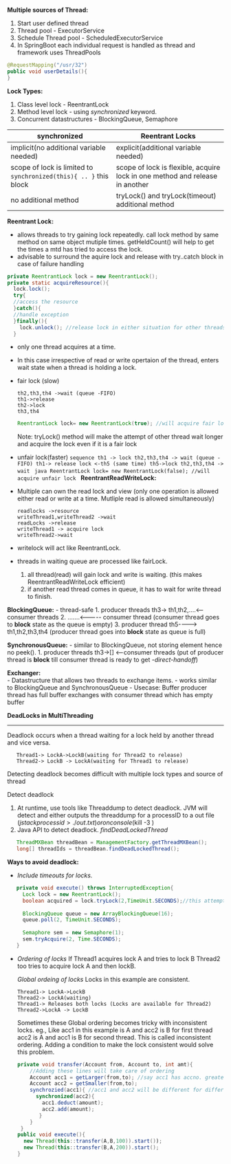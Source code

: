 

**Multiple sources of Thread:**
1. Start user defined thread
2. Thread pool - ExecutorService
3. Schedule Thread pool - ScheduledExecutorService
4. In SpringBoot each individual request is handled as thread and framework uses ThreadPools
  ```java
  @RequestMapping("/usr/32")
  public void userDetails(){
  }
  ```
**Lock Types:**
1. Class level lock - ReentrantLock
2. Method level lock - using *synchronized* keyword.
3. Concurrent datastructures - BlockingQueue, Semaphore

| synchronized                                                            	| Reentrant Locks                                                              	|
|-------------------------------------------------------------------------	|------------------------------------------------------------------------------	|
| implicit(no additional variable needed)                                 	| explicit(additional variable needed)                                         	|
| scope of lock is limited to ``` synchronized(this){ .. } ``` this block 	| scope of lock is flexible, acquire lock in one method and release in another 	|
| no additional method                                                    	| tryLock() and tryLock(timeout) additional method                             	|

**Reentrant Lock:**
  - allows threads to try gaining lock repeatedly. call lock method by same method on same object mutiple times.
    getHeldCount() will help to get the times a mtd has tried to access the lock.
  - advisable to surround the aquire lock and release with try..catch block in case of failure handling
  ```java
  private ReentrantLock lock = new ReentrantLock();
  private static acquireResource(){
    lock.lock();
    try{
    //access the resource
    }catch(){
    //handle exception
    }finally(){
      lock.unlock(); //release lock in either situation for other threads
    }
  ```
  - only one thread acquires at a time.
  - In this case irrespective of read or write opertaion of the thread, enters wait state when a thread is holding a lock.
  - fair lock (slow)
      ```th1 -> lock
      th2,th3,th4 ->wait (queue -FIFO)
      th1->release
      th2->lock
      th3,th4
    ```
    ```java
    ReentrantLock lock= new ReentrantLock(true); //will acquire fair lock
    ```
    Note: tryLock() method will make the attempt of other thread wait longer and acquire the lock even if it is a fair lock
    
   - unfair lock(faster)
    ```sequence
      th1 -> lock
      th2,th3,th4 -> wait (queue -FIFO)
      th1-> release lock <-th5 (same time)
      th5->lock
      th2,th3,th4 -> wait
    ``` 
    ```java
    ReentrantLock lock= new ReentrantLock(false); //will acquire unfair lock
    ```
 **ReentrantReadWriteLock:**
  - Multiple can own the read lock and view (only one operation is allowed either read or write at a time. Mutliple read is allowed simultaneously)
  
    ``` sequence
    readlocks ->resource
    writeThread1,writeThread2 ->wait
    readLocks ->release
    writeThread1 -> acquire lock
    writeThread2->wait
    ```
  - writelock will act like ReentrantLock.
  - threads in waiting queue are processed like fairLock.
      1. all thread(read) will gain lock and write is waiting. (this makes ReentrantReadWriteLock efficient)
      2. if another read thread comes in queue, it has to wait for write thread to finish. 
  
  **BlockingQueue:**
    - thread-safe
        1. producer threads th3-> th1,th2,....<--consumer threads 
        2. .......<----- consumer thread (consumer thread goes to **block** state as the queue is empty)
        3. producer thread th5----> th1,th2,th3,th4 (producer thread goes into **block** state as queue is full)
        
  **SynchronousQueue:**
     - similar to BlockingQueue, not storing element hence no peek().
        1. producer threads th3->[] <--consumer threads (put of producer thread is **block** till consumer thread is ready to get -*direct-handoff*)
        
   **Exchanger:**  
     - Datastructure that allows two threads to exchange items.
     - works similar to BlockingQueue and SynchronousQueue
     - Usecase: Buffer 
     producer thread has full buffer exchanges with consumer thread which has empty buffer
     
**DeadLocks in MultiThreading**
_____________________________________________________________________________________________________________________________________

Deadlock occurs when a thread waiting for a lock held by another thread and vice versa.
 ```
    Thread1-> LockA->LockB(waiting for Thread2 to release)
    Thread2-> LockB -> LockA(waiting for Thread1 to release)
 ```
 Detecting deadlock becomes difficult with multiple lock types and source of thread
 
Detect deadlock
1. At runtime, use tools like Threaddump to detect deadlock. JVM will detect and either outputs the threaddump for a processID to a out file ($jstack processid>./out.txt) or on console ($kill -3 <processid>)
2. Java API to detect deadlock. *findDeadLockedThread*
```java
   ThreadMXBean threadBean = ManagementFactory.getThreadMXBean();
   long[] threadIds = threadBean.findDeadLockedThread();
```

**Ways to avoid deadlock:**
 - *Include timeouts for locks.*
 ```java
    private void execute() throws InterruptedException{
      Lock lock = new ReentrantLock();
      boolean acquired = lock.tryLock(2,TimeUnit.SECONDS);//this attempt of acquiring will wait for 2 sec and then proceed something else if false.
      
      BlockingQueue queue = new ArrayBlockingQueue(16);
      queue.poll(2, TimeUnit.SECONDS);
      
      Semaphore sem = new Semaphore(1);
      sem.tryAcquire(2, Time.SECONDS);
    }
 ```
  - *Ordering of locks*
    If Thread1 acquires lock A and tries to lock B
    Thread2 too tries to acquire lock A and then lockB.
    
    *Global ordeing of locks*
    Locks in this example are consistent. 
    ```
    Thread1-> LockA->LockB 
    Thread2-> LockA(waiting)
    Thread1-> Releases both locks (Locks are available for Thread2)
    Thread2->LockA -> LockB
    ```
    Sometimes these Global ordering becomes tricky with inconsistent locks.
    eg.,
    Like acc1 in this example is A and acc2 is B for first thread
    acc2 is A and acc1 is B for second thread. This is called inconsistent ordering. 
    Adding a condition to make the lock consistent would solve this problem.
    ```java
    private void transfer(Account from, Account to, int amt){
        //Adding these lines will take care of ordering
        Account acc1 = getLarger(from,to); //say acc1 has accno. greater than acc2, always A gains lock first for both threads
        Account acc2 = getSmaller(from,to);
        synchrozied(acc1){ //acc1 and acc2 will be different for different method call. Ordering  of acquiring is inconsistent
          synchronized(acc2){
            acc1.deduct(amount);
            acc2.add(amount);
           }
        }
     }
    public void execute(){
      new Thread(this::transfer(A,B,100)).start());
      new Thread(this::transfer(B,A,200)).start();
    }
    ```
